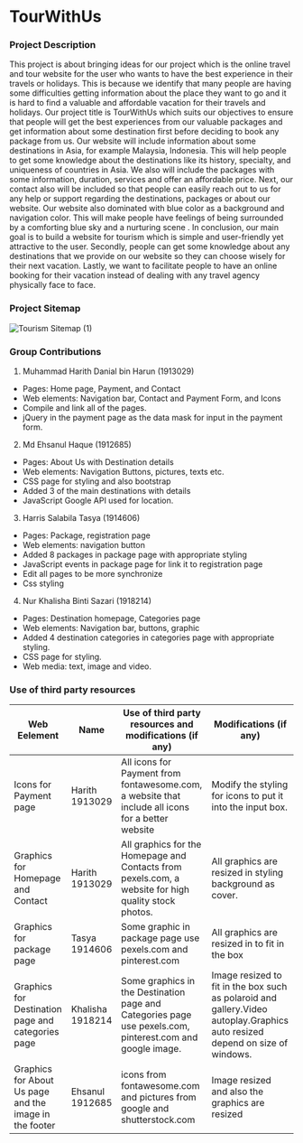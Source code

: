 # TourWithUs

### **Project Description**
This project is about bringing ideas for our project which is the online travel and tour website for the user who wants to have the best experience in their travels or holidays. This is because we identify that many people are having some difficulties getting information about the place they want to go and it is hard to find a valuable and affordable vacation for their travels and holidays.
	Our project title is TourWithUs which suits our objectives to ensure that people will get the best experiences from our valuable packages and get information about some destination first before deciding to book any package from us. Our website will include information about some destinations in Asia, for example Malaysia, Indonesia. This will help people to get some knowledge about the destinations like its history, specialty, and uniqueness of countries in Asia. We also will include the packages with some information, duration, services and offer an affordable price. Next, our contact also will be included so that people can easily reach out to us for any help or support regarding the destinations, packages or about our website. Our website also dominated with blue color as a background and navigation color. This will make people have feelings of being surrounded by a comforting blue sky and a nurturing scene .
	In conclusion, our main goal is to build a website for tourism which is simple and user-friendly yet attractive to the user. Secondly, people can get some knowledge about any destinations that we provide on our website so they can choose wisely for their next vacation. Lastly, we want to facilitate people to have an online booking for their vacation instead of dealing with any travel agency physically face to face. 

### **Project Sitemap**
![Tourism Sitemap (1)](https://user-images.githubusercontent.com/85621559/121377297-cd23d900-c974-11eb-9e5f-6726fd065820.jpg)
### **Group Contributions**
1. Muhammad Harith Danial bin Harun
(1913029)
- Pages: Home page, Payment, and Contact
- Web elements: Navigation bar, Contact and Payment Form, and Icons
- Compile and link all of the pages.
- jQuery in the payment page as the data mask for input in the payment form.
2. Md Ehsanul Haque (1912685)
- Pages: About Us with Destination details
- Web elements: Navigation Buttons, pictures, texts etc.
- CSS page for styling and also bootstrap 
- Added 3 of the main destinations with details
- JavaScript Google API  used for location.
3. Harris Salabila Tasya (1914606)
- Pages: Package, registration page
- Web elements: navigation button
- Added 8 packages in package page with appropriate styling 
- JavaScript events in package page for link it to registration page
- Edit all pages to be more synchronize
- Css styling
4. Nur Khalisha Binti Sazari
(1918214)
- Pages: Destination homepage, Categories page
- Web elements: Navigation bar, buttons, graphic
- Added 4 destination categories in categories page with appropriate styling. 
- CSS page for styling.
- Web media: text, image and video.



### **Use of third party resources**
|      Web Eelement    |     Name     |               Use of third party resources and modifications (if any)            |            Modifications (if any)             |
| ---------------------|--------------|----------------------------------------------------------------------------------|---------------------------------------------- |
|Icons for Payment page|Harith 1913029 | All icons for Payment from fontawesome.com, a website that include all icons for a better website|Modify the styling for icons to put it into the input box.|         
|Graphics for Homepage and Contact|Harith 1913029|All graphics for the Homepage and Contacts from pexels.com, a website for high quality stock photos.|All graphics are resized in styling background as cover.|
|Graphics for package page|Tasya 1914606 |Some graphic in package page use pexels.com and pinterest.com|All graphics are resized in to fit in the box|
|Graphics for Destination page and categories page|Khalisha 1918214|Some graphics in the Destination page and Categories page use pexels.com, pinterest.com and google image.|Image resized to fit in the box such as polaroid and gallery.Video autoplay.Graphics auto resized depend on size of windows.|
|Graphics for About Us page and the image in the footer|Ehsanul 1912685|icons from fontawesome.com and pictures from google and shutterstock.com |Image resized and also the graphics are resized|




